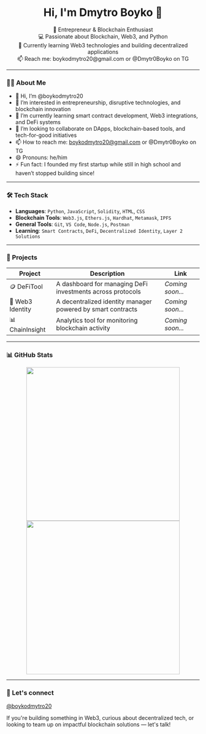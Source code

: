 <h1 align="center">Hi, I'm Dmytro Boyko 👋</h1>

<p align="center">
  💼 Entrepreneur & Blockchain Enthusiast<br>
  💻 Passionate about Blockchain, Web3, and Python<br>
  🌱 Currently learning Web3 technologies and building decentralized applications<br>
  📫 Reach me: boykodmytro20@gmail.com or @Dmytr0Boyko on TG
</p>

---

### 🙋‍♂️ About Me

- 👋 Hi, I’m @boykodmytro20
- 👀 I’m interested in entrepreneurship, disruptive technologies, and blockchain innovation  
- 🌱 I’m currently learning smart contract development, Web3 integrations, and DeFi systems  
- 💞️ I’m looking to collaborate on DApps, blockchain-based tools, and tech-for-good initiatives  
- 📫 How to reach me: boykodmytro20@gmail.com or @Dmytr0Boyko on TG 
- 😄 Pronouns: he/him  
- ⚡ Fun fact: I founded my first startup while still in high school and haven’t stopped building since!

---

### 🛠 Tech Stack

- **Languages**: `Python`, `JavaScript`, `Solidity`, `HTML`, `CSS`
- **Blockchain Tools**: `Web3.js`, `Ethers.js`, `Hardhat`, `Metamask`, `IPFS`
- **General Tools**: `Git`, `VS Code`, `Node.js`, `Postman`
- **Learning**: `Smart Contracts`, `DeFi`, `Decentralized Identity`, `Layer 2 Solutions`

---

### 🚀 Projects

| Project | Description | Link |
|--------|-------------|------|
| 🪙 DeFiTool | A dashboard for managing DeFi investments across protocols | *Coming soon...* |
| 🧬 Web3 Identity | A decentralized identity manager powered by smart contracts | *Coming soon...* |
| 📊 ChainInsight | Analytics tool for monitoring blockchain activity | *Coming soon...* |

---

### 📊 GitHub Stats

<p align="center">
  <img src="https://github-readme-stats.vercel.app/api?username=boykodmytro20&show_icons=true&theme=github_dark" width="400" />
  <img src="https://github-readme-streak-stats.herokuapp.com/?user=boykodmytro20&theme=github-dark" width="400" />
</p>

---

### 🤝 Let's connect

[@boykodmytro20](https://github.com/boykodmytro20/)

If you're building something in Web3, curious about decentralized tech, or looking to team up on impactful blockchain solutions — let's talk!
